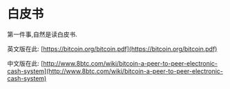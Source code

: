 # 白皮书

第一件事,自然是读白皮书.

英文版在此:
[https://bitcoin.org/bitcoin.pdf](https://bitcoin.org/bitcoin.pdf)

中文版在此:
[http://www.8btc.com/wiki/bitcoin-a-peer-to-peer-electronic-cash-system](http://www.8btc.com/wiki/bitcoin-a-peer-to-peer-electronic-cash-system)